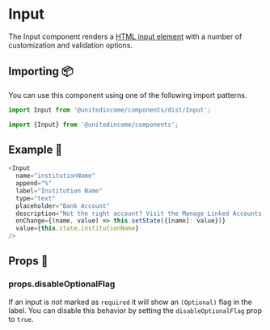 # Input

The Input component renders a [HTML input element](https://developer.mozilla.org/en-US/docs/Web/API/HTMLInputElement) with a number of customization and validation options.

## Importing 📦

You can use this component using one of the following import patterns.

```javascript
import Input from '@unitedincome/components/dist/Input';
```

```javascript
import {Input} from '@unitedincome/components';
```

## Example 🚀

```javascript
<Input
  name="institutionName"
  append="%"
  label="Institution Name"
  type="text"
  placeholder="Bank Account"
  description="Not the right account? Visit the Manage Linked Accounts page."
  onChange={(name, value) => this.setState({[name]: value})}
  value={this.state.institutionName}
/>
```

## Props 🔧

### props.disableOptionalFlag

If an input is _not_ marked as `required` it will show an `(Optional)` flag in the label. You can disable this behavior by setting the `disableOptionalFlag` prop to `true`.
